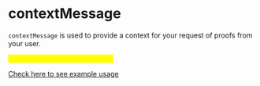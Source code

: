# contextMessage

`contextMessage` is used to provide a context for your request of proofs from your user.

<mark style="color:yellow;">Default value = baseCallbackUrl</mark>

[Check here to see example usage](../developer/getting-started/reclaim-core-sdk/request-proofs.md)
